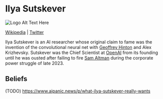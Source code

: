 # Ilya Sutskever

![Logo Alt Text Here](https://upload.wikimedia.org/wikipedia/commons/thumb/9/9e/Picea_abies_shoot_with_buds%2C_Sogndal%2C_Norway.jpg/240px-Picea_abies_shoot_with_buds%2C_Sogndal%2C_Norway.jpg)

[Wikipedia](https://en.wikipedia.org/wiki/Ilya_Sutskever) | [Twitter](https://twitter.com/ilyasut)

Ilya Sutskever is an AI researcher whose original claim to fame was the invention of the convolutional neural net with [Geoffrey Hinton](Geoffrey%20Hinton.md) and Alex Krizhevsky.
Sutskever was the Chief Scientist at [OpenAI](../Cartography/Technomundistan-Technophilistan/OpenAI.md) from its founding until he was ousted after failing to fire [Sam Altman](Sam%20Altman.md) during the corporate power struggle of late 2023.

## Beliefs

(TODO)
https://www.aipanic.news/p/what-ilya-sutskever-really-wants




